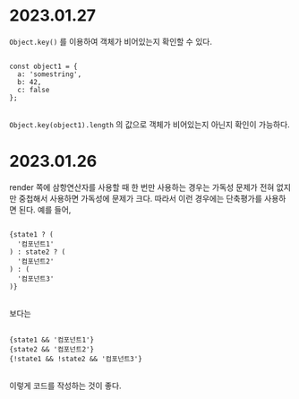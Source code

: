# 2023.01.27

<code>Object.key()</code> 를 이용하여 객체가 비어있는지 확인할 수 있다.

<pre>
<code>
const object1 = {
  a: 'somestring',
  b: 42,
  c: false
};
</code>
</pre>

<code>Object.key(object1).length</code> 의 값으로 객체가 비어있는지 아닌지 확인이 가능하다.

# 2023.01.26

render 쪽에 삼항연산자를 사용할 때
한 번만 사용하는 경우는 가독성 문제가 전혀 없지만 중첩해서 사용하면 가독성에 문제가 크다.
따라서 이런 경우에는 단축평가를 사용하면 된다.
예를 들어,

<pre>
<code>
{state1 ? (
  '컴포넌트1'
) : state2 ? (
  '컴포넌트2'
) : (
  '컴포넌트3'
)}
</code>
</pre>

보다는

<pre>
<code>
{state1 && '컴포넌트1'}
{state2 && '컴포넌트2'}
{!state1 && !state2 && '컴포넌트3'}
</code>
</pre>

이렇게 코드를 작성하는 것이 좋다.
